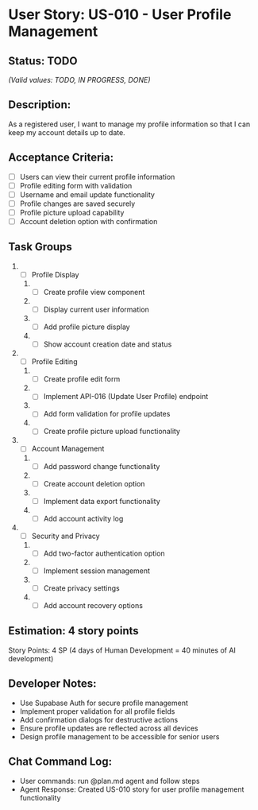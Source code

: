 # User Story: US-010 - User Profile Management

## Status: TODO  
*(Valid values: TODO, IN PROGRESS, DONE)*

## Description:

As a registered user, I want to manage my profile information so that I can keep my account details up to date.

## Acceptance Criteria:

- [ ] Users can view their current profile information
- [ ] Profile editing form with validation
- [ ] Username and email update functionality
- [ ] Profile changes are saved securely
- [ ] Profile picture upload capability
- [ ] Account deletion option with confirmation

## Task Groups

1. - [ ] Profile Display
   1. - [ ] Create profile view component
   2. - [ ] Display current user information
   3. - [ ] Add profile picture display
   4. - [ ] Show account creation date and status

2. - [ ] Profile Editing
   1. - [ ] Create profile edit form
   2. - [ ] Implement API-016 (Update User Profile) endpoint
   3. - [ ] Add form validation for profile updates
   4. - [ ] Create profile picture upload functionality

3. - [ ] Account Management
   1. - [ ] Add password change functionality
   2. - [ ] Create account deletion option
   3. - [ ] Implement data export functionality
   4. - [ ] Add account activity log

4. - [ ] Security and Privacy
   1. - [ ] Add two-factor authentication option
   2. - [ ] Implement session management
   3. - [ ] Create privacy settings
   4. - [ ] Add account recovery options

## Estimation: 4 story points

Story Points: 4 SP (4 days of Human Development = 40 minutes of AI development)

## Developer Notes:

- Use Supabase Auth for secure profile management
- Implement proper validation for all profile fields
- Add confirmation dialogs for destructive actions
- Ensure profile updates are reflected across all devices
- Design profile management to be accessible for senior users

## Chat Command Log:

- User commands: run @plan.md agent and follow steps
- Agent Response: Created US-010 story for user profile management functionality 